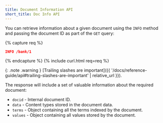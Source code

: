```yaml
---
title: Document Information API
short_title: Doc Info API
---
```


You can retrieve information about a given document using the `INFO` method
and passing the document ID as part of the `GET` query:

{% capture req %}

```json
INFO /bank/1
```
{% endcapture %}
{% include curl.html req=req %}

{: .note .warning }
[Trailing slashes are important]({{ '/docs/reference-guide/api#trailing-slashes-are-important' | relative_url }}).

The response will include a set of valuable information about the required
document:

* `docid`      - Internal document ID.
* `data`       - Content types stored in the document data.
* `terms`      - Object containing all the terms indexed by the document.
* `values`     - Object containing all values stored by the document.
